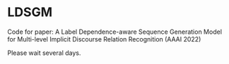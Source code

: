 # LDSGM
Code for paper: A Label Dependence-aware Sequence Generation Model for Multi-level Implicit Discourse Relation Recognition (AAAI 2022)

Please wait several days. 

